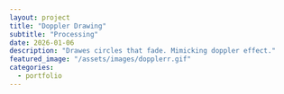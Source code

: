 ```yaml
---
layout: project
title: "Doppler Drawing"
subtitle: "Processing"
date: 2026-01-06
description: "Drawes circles that fade. Mimicking doppler effect."
featured_image: "/assets/images/dopplerr.gif" 
categories:
  - portfolio
---
```

